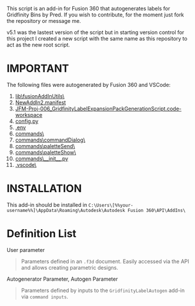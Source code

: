 This script is an add-in for Fusion 360 that autogenerates labels for Gridfinity Bins by Pred.
If you wish to contribute, for the moment just fork the repository or message me.

v5.1 was the lastest version of the script but in starting version control for this project I created a new script with the same name as this repository to act as the new root script.

# **IMPORTANT**

The following files were autogenerated by Fusion 360 and VSCode:

1. [lib\fusionAddInUtils\ ]()
2. [NewAddIn2.manifest]()
3. [JFM-Proj-006_GridfinityLabelExpansionPackGenerationScript.code-workspace]()
4. [config.py]()
5. [.env]()
6. [commands\ ]()
7. [commands\commandDialog\ ]()
8. [commands\paletteSend\ ]()
9. [commands\paletteShow\ ]()
10. [commands\\\_\_init\_\_.py]()
11. [.vscode\ ]()

# INSTALLATION

This add-in should be installed in
`C:\Users\[%%your-username%%]\AppData\Roaming\Autodesk\Autodesk Fusion 360\API\AddIns\`

# Definition List

User parameter

> Parameters defined in an `.f3d` document. Easily accessed via the API and allows creating parametric designs.


Autogenerator Parameter, Autogen Parameter

> Parameters defined by inputs to the `GridfinityLabelAutogen` add-in via `command inputs`.
